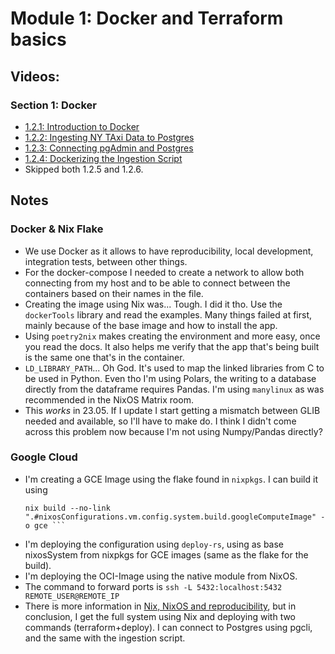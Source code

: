 # Module 1: Docker and Terraform basics

## Videos:

### Section 1: Docker

- [1.2.1: Introduction to Docker](https://www.youtube.com/watch?v=EYNwNlOrpr0&list=PL3MmuxUbc_hJed7dXYoJw8DoCuVHhGEQb)
- [1.2.2: Ingesting NY TAxi Data to Postgres](https://www.youtube.com/watch?v=2JM-ziJt0WI&list=PL3MmuxUbc_hJed7dXYoJw8DoCuVHhGEQb&index=6)
- [1.2.3: Connecting pgAdmin and Postgres](https://www.youtube.com/watch?v=hCAIVe9N0ow&list=PL3MmuxUbc_hJed7dXYoJw8DoCuVHhGEQb&index=8)
- [1.2.4: Dockerizing the Ingestion Script](https://www.youtube.com/watch?v=B1WwATwf-vY&list=PL3MmuxUbc_hJed7dXYoJw8DoCuVHhGEQb&index=8)
- Skipped both 1.2.5 and 1.2.6.

## Notes

### Docker & Nix Flake

- We use Docker as it allows to have reproducibility, local development,
  integration tests, between other things.
- For the docker-compose I needed to create a network to allow both connecting
  from my host and to be able to connect between the containers based on their
  names in the file.
- Creating the image using Nix was... Tough. I did it tho. Use the `dockerTools`
  library and read the examples. Many things failed at first, mainly because of
  the base image and how to install the app.
- Using `poetry2nix` makes creating the environment and more easy, once you read
  the docs. It also helps me verify that the app that's being built is the same
  one that's in the container.
- `LD_LIBRARY_PATH`... Oh God. It's used to map the linked libraries from C to
  be used in Python. Even tho I'm using Polars, the writing to a database
  directly from the dataframe requires Pandas. I'm using `manylinux` as was
  recommended in the NixOS Matrix room.
- This _works_ in 23.05. If I update I start getting a mismatch between GLIB
  needed and available, so I'll have to make do. I think I didn't come across
  this problem now because I'm not using Numpy/Pandas directly?

### Google Cloud

- I'm creating a GCE Image using the flake found in `nixpkgs`. I can build it
  using
  ````
  nix build --no-link ".#nixosConfigurations.vm.config.system.build.googleComputeImage" -o gce ```
  ````
- I'm deploying the configuration using `deploy-rs`, using as base nixosSystem
  from nixpkgs for GCE images (same as the flake for the build).
- I'm deploying the OCI-Image using the native module from NixOS.
- The command to forward ports is
  `ssh -L 5432:localhost:5432 REMOTE_USER@REMOTE_IP`
- There is more information in
  [Nix, NixOS and reproducibility](../../nix/README.md), but in conclusion, I
  get the full system using Nix and deploying with two commands
  (terraform+deploy). I can connect to Postgres using pgcli, and the same with
  the ingestion script.
